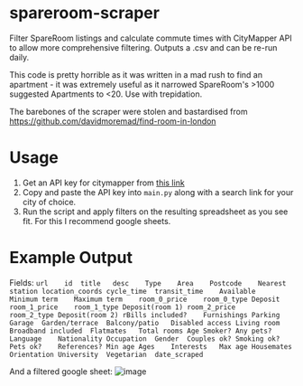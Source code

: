 # spareroom-scraper
Filter SpareRoom listings and calculate commute times with CityMapper API to allow more comprehensive filtering. Outputs a .csv and can be re-run daily.

This code is pretty horrible as it was written in a mad rush to find an apartment - it was extremely useful as it narrowed SpareRoom's >1000 suggested Apartments to <20. Use with trepidation.

The barebones of the scraper were stolen and bastardised from https://github.com/davidmoremad/find-room-in-london

# Usage
1. Get an API key for citymapper from [this link](https://docs.external.citymapper.com/api/)
2. Copy and paste the API key into `main.py` along with a search link for your city of choice. 
3. Run the script and apply filters on the resulting spreadsheet as you see fit. For this I recommend google sheets.

# Example Output
Fields:
`url	id	title	desc	Type	Area	Postcode	Nearest station	location_coords	cycle_time	transit_time	Available	Minimum term	Maximum term	room_0_price	room_0_type	Deposit	room_1_price	room_1_type	Deposit(room 1)	room_2_price	room_2_type	Deposit(room 2)	rBills included?	Furnishings	Parking	Garage	Garden/terrace	Balcony/patio	Disabled access	Living room	Broadband included	Flatmates	Total rooms	Age	Smoker?	Any pets?	Language	Nationality	Occupation	Gender	Couples ok?	Smoking ok?	Pets ok?	References?	Min age	Ages	Interests	Max age	Housemates	Orientation	University	Vegetarian	date_scraped`

And a filtered google sheet:
![image](https://user-images.githubusercontent.com/14139469/235493682-db45832a-e911-4813-bbc6-bf55341f4181.png)

